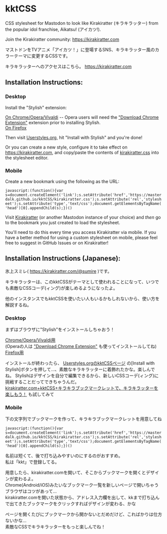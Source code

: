 # kktCSS

CSS stylesheet for Mastodon to look like Kirakiratter (キラキラッター) from the popular idol franchise, Aikatsu! (アイカツ!).

Join the Kirakiratter community: https://kirakiratter.com

マストドンをTVアニメ「アイカツ！」に登場するSNS、キラキラッター風のカラーテーマに変更するCSSです。

キラキラッターへのアクセスはこちら。 https://kirakiratter.com

## Installation Instructions:
### Desktop

Install the "Stylish" extension:

[On Chrome/Opera/Vivaldi](https://chrome.google.com/webstore/detail/stylish-custom-themes-for/fjnbnpbmkenffdnngjfgmeleoegfcffe) -- Opera users will need the ["Download Chrome Extension"](https://addons.opera.com/en/extensions/details/download-chrome-extension-9/) extension prior to installing Stylish.  
[On Firefox](https://addons.mozilla.org/en-US/firefox/addon/stylish/)

Then visit [Userstyles.org](https://userstyles.org/styles/141350/kirakiratter), hit "Install with Stylish" and you're done!

Or you can create a new style, configure it to take effect on https://kirakiratter.com, and copy/paste the contents of [kirakiratter.css](https://raw.githubusercontent.com/MasterDalK/kktCSS/master/kirakiratter.css) into the stylesheet editor.

### Mobile

Create a new bookmark using the following as the URL:

`javascript:(function(){var s=document.createElement('link');s.setAttribute('href','https://masterdalk.github.io/kktCSS/kirakiratter.css');s.setAttribute('rel','stylesheet');s.setAttribute('type','text/css');document.getElementsByTagName('head')[0].appendChild(s);})()`

Visit [Kirakiratter](https://kirakiratter.com) (or another Mastodon instance of your choice) and _then_ go to the bookmark you just created to load the stylesheet.

You'll need to do this every time you access Kirakiratter via mobile. If you have a better method for using a custom stylesheet on mobile, please feel free to suggest in GitHub Issues or on Kirakiratter!

## Installation Instructions (Japanese):

氷上スミレ( https://kirakiratter.com/@sumire )です。

キラキラッターは、このkktCSSがテーマとして使われることになって、いつでも素敵なCSSコーデ(ィング)が楽しめるようになったよ。

他のインスタンスでもkktCSSを使いたい人もいるかもしれないから、使い方を解説するね。

### Desktop

まずはブラウザに"Stylish"をインストールしちゃおう！

[Chrome/Opera/Vivaldi用](https://chrome.google.com/webstore/detail/stylish-custom-themes-for/fjnbnpbmkenffdnngjfgmeleoegfcffe)  
(Operaの人は ["Download Chrome Extension"](https://addons.opera.com/en/extensions/details/download-chrome-extension-9/) も使ってインストールしてね)  
[Firefox用](https://addons.mozilla.org/en-US/firefox/addon/stylish/)

インストールが終わったら、 [Userstyles.orgのkktCSSページ](https://userstyles.org/styles/141350/kirakiratter) の[Install with Stylish]ボタンを押して...、素敵なキラキラッターに着飾れたかな。楽しんでね。
Stylishはデザインを自分で編集できるから、新しいCSSコーデ(ィング)に挑戦することだってできちゃうんだ。  
[kirakiratter.com+kktCSS+キラキラブックマークレットで、キラキラッターを楽しもう！](http://qiita.com/emerald_magic/items/27d233870e04d791fe2b) も試してみて

### Mobile

下の文字列でブックマークを作って、キラキラブックマークレットを用意してね

`javascript:(function(){var s=document.createElement('link');s.setAttribute('href','https://masterdalk.github.io/kktCSS/kirakiratter.css');s.setAttribute('rel','stylesheet');s.setAttribute('type','text/css');document.getElementsByTagName('head')[0].appendChild(s);})()`

名前は短くて、後で打ち込みやすいのにするのがおすすめ。  
私は「kkt」で登録してる。

用意したら、kirakiratter.comを開いて、そこからブックマークを開くとデザインが変わるよ。  
Chrome(Android/iOS)みたいなブックマーク一覧を新しいページで開いちゃうブラウザはコツがあって...  
kirakiratter.comを開いた状態から、アドレス入力欄を出して、kkまで打ち込んで出てきたブックマークをクリックすればデザインが変わる、かな

ページを開くたびにブックマークから開かないとだめだけど、こればかりは仕方ないかな...  
素敵なCSSでキラキラッターをもっと楽しんでね！
